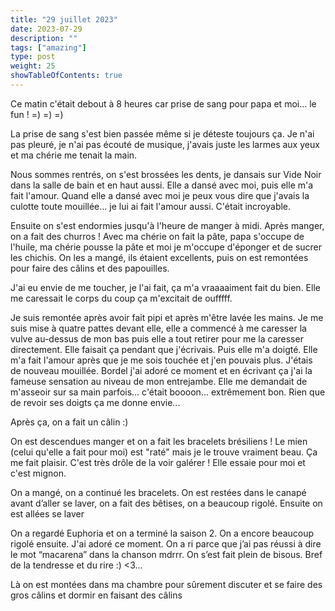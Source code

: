 ```yaml
---
title: "29 juillet 2023"
date: 2023-07-29
description: ""
tags: ["amazing"]
type: post
weight: 25
showTableOfContents: true
---
```


Ce matin c'était debout à 8 heures car prise de sang pour papa et moi... le fun ! =) =) =)

La prise de sang s'est bien passée même si je déteste toujours ça. Je n'ai pas pleuré, je n'ai pas écouté de musique, j'avais juste les larmes aux yeux et ma chérie me tenait la main.

Nous sommes rentrés, on s'est brossées les dents, je dansais sur Vide Noir dans la salle de bain et en haut aussi. Elle a dansé avec moi, puis elle m'a fait l'amour. Quand elle a dansé avec moi je peux vous dire que j'avais la culotte toute mouillée... je lui ai fait l'amour aussi. C'était incroyable.

Ensuite on s'est endormies jusqu'à l'heure de manger à midi. Après manger, on a fait des churros ! Avec ma chérie on fait la pâte, papa s'occupe de l'huile, ma chérie pousse la pâte et moi je m'occupe d'éponger et de sucrer les chichis. On les a mangé, ils étaient excellents, puis on est remontées pour faire des câlins et des papouilles.

J'ai eu envie de me toucher, je l'ai fait, ça m'a vraaaaiment fait du bien. Elle me caressait le corps du coup ça m'excitait de oufffff.

Je suis remontée après avoir fait pipi et après m'être lavée les mains. Je me suis mise à quatre pattes devant elle, elle a commencé à me caresser la vulve au-dessus de mon bas puis elle a tout retirer pour me la caresser directement. Elle faisait ça pendant que j'écrivais. Puis elle m'a doigté. Elle m'a fait l'amour après que je me sois touchée et j'en pouvais plus. J'étais de nouveau mouillée. Bordel j'ai adoré ce moment et en écrivant ça j'ai la fameuse sensation au niveau de mon entrejambe. Elle me demandait de m'asseoir sur sa main parfois... c'était boooon... extrêmement bon. Rien que de revoir ses doigts ça me donne envie...

Après ça, on a fait un câlin :)

On est descendues manger et on a fait les bracelets brésiliens ! Le mien (celui qu'elle a fait pour moi) est "raté" mais je le trouve vraiment beau. Ça me fait plaisir. C'est très drôle de la voir galérer ! Elle essaie pour moi et c'est mignon.

On a mangé, on a continué les bracelets. On est restées dans le canapé avant d’aller se laver, on a fait des bêtises, on a beaucoup rigolé. Ensuite on est allées se laver

On a regardé Euphoria et on a terminé la saison 2. On a encore beaucoup rigolé ensuite. J'ai adoré ce moment. On a ri parce que j’ai pas réussi à dire le mot “macarena” dans la chanson mdrrr. On s’est fait plein de bisous. Bref de la tendresse et du rire :) <3...

Là on est montées dans ma chambre pour sûrement discuter et se faire des gros câlins et dormir en faisant des câlins
